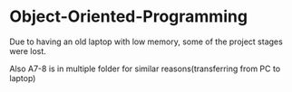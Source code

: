 # Object-Oriented-Programming
Due to having an old laptop with low memory, some of the project stages were lost.

Also A7-8 is in multiple folder for similar reasons(transferring from PC to laptop)
